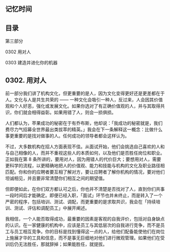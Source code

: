 ## 记忆时间

## 目录

第三部分

0302 用对人

0303 建造并进化你的机器

## 0302. 用对人

前一部分我们讲了机构文化，但更重要的是人，因为文化变得更好还是更差都在于人。文化与人是共生共荣的 —— 一种文化会吸引一种人，反过来，人会因其价值观和个人好恶，强化或发展文化。如果你选对了有正确价值观的人，并与其取得共识，你们就会相得益彰。如果用错了人，则会一损俱损。

人们都认为，苹果成功的秘密在于有乔布斯，他却说：「我成功的秘密就是，我们费尽力气招募全世界最出类拔萃的精英。」我会在下一条解释这一概念：比做什么事更重要的是找对做事的人。任何成功的领导者都会这样认为。

不过，大多数机构在招人方面表现不佳。从面试开始，他们会挑选自己喜欢的人和与自己相像的人，而并不重视这些人的本质如何，以及他们是否胜任岗位和职业。正如我在第 8 条所讲的，要用对人，因为用错人的代价巨大；要想用对人，需要更科学的流程，以更精确地把人的价值观、能力和技能与机构的文化及职业路径相匹配。你和你的应聘者要互相了解对方，要让应聘者了解你机构的情况，要对他们坦诚相见，并且要非常清楚你们相互之间的期望值。

但即便如此，在你们双方都认可之后，你也并不清楚是否找对了人，直到你们共事一段时间后才能确定。即便已经入职，「面试」环节也并未终止，而是转入了一个严密的程序，包括培训、测试、调配，而更重要的是求取共识，我会在「持续培训、测试、评估和调配员工」中展开阐述。

我相信，一个人能否取得成功，最重要的因素是客观的自我评价，包括对自身缺点的认识。在一家健康的机构中，应该是员工与其低层次的自我进行竞争，而不是员工与员工相互竞争。你的目标是找到懂得这一点的人，给他们配备能使他们在岗位上施展才华的工具和信息，而不是事无巨细地对他们进行微观管理。如果他们在受训后仍无法胜任，那就辞掉；如果能胜任，就提拔。
